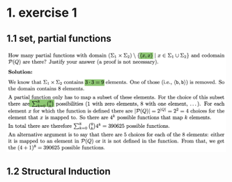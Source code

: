 # 1. exercise 1
## 1.1 set, partial functions
 ![alt text](image-32.png)
## 1.2 Structural Induction
